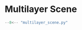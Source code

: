 # Multilayer Scene

```python title="cookbook/multilayer_scene.py"
--8<-- "multilayer_scene.py"
```
